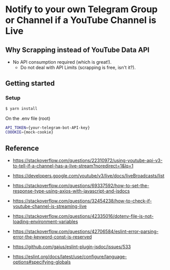 # Notify to your own Telegram Group or Channel if a YouTube Channel is Live

## Why Scrapping instead of YouTube Data API

- No API consumption required (which is great!).
  - Do not deal with API Limits (scrapping is free, isn't it?).

## Getting started

### Setup
```sh
$ yarn install
```

On the .env file (root)
```sh
API_TOKEN={your-telegram-bot-API-key}
COOOKIE={mock-cookie}
```

## Reference

- https://stackoverflow.com/questions/22310972/using-youtube-api-v3-to-tell-if-a-channel-has-a-live-stream?noredirect=1&lq=1
- https://developers.google.com/youtube/v3/live/docs/liveBroadcasts/list
- https://stackoverflow.com/questions/69337592/how-to-set-the-response-type-using-axios-with-javascript-and-jsdocs
- https://stackoverflow.com/questions/32454238/how-to-check-if-youtube-channel-is-streaming-live
- https://stackoverflow.com/questions/42335016/dotenv-file-is-not-loading-environment-variables
- https://stackoverflow.com/questions/42706584/eslint-error-parsing-error-the-keyword-const-is-reserved


- https://github.com/gajus/eslint-plugin-jsdoc/issues/533
- https://eslint.org/docs/latest/use/configure/language-options#specifying-globals
